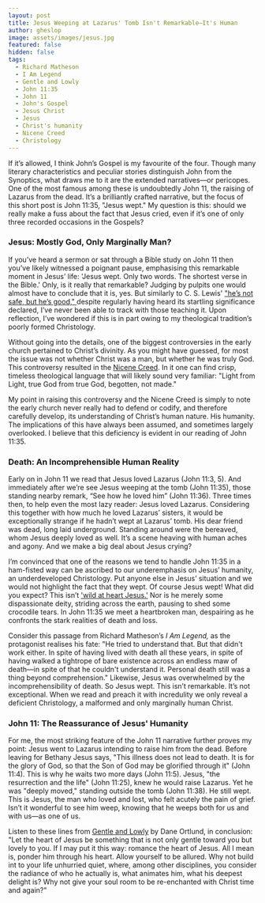 ```yaml
---
layout: post
title: Jesus Weeping at Lazarus' Tomb Isn't Remarkable—It's Human
author: gheslop
image: assets/images/jesus.jpg
featured: false
hidden: false
tags:
  - Richard Matheson
  - I Am Legend
  - Gentle and Lowly
  - John 11:35
  - John 11
  - John's Gospel
  - Jesus Christ
  - Jesus
  - Christ's humanity
  - Nicene Creed
  - Christology
---
```

If it’s allowed, I think John’s Gospel is my favourite of the four. Though many literary characteristics and peculiar stories distinguish John from the Synoptics, what draws me to it are the extended narratives—or pericopes. One of the most famous among these is undoubtedly John 11, the raising of Lazarus from the dead. It’s a brilliantly crafted narrative, but the focus of this short post is John 11:35, "Jesus wept." My question is this: should we really make a fuss about the fact that Jesus cried, even if it’s one of only three recorded occasions in the Gospels?

### Jesus: Mostly God, Only Marginally Man?

If you’ve heard a sermon or sat through a Bible study on John 11 then you’ve likely witnessed a poignant pause, emphasising this remarkable moment in Jesus’ life: 'Jesus wept. Only two words. The shortest verse in the Bible.' Only, is it really that remarkable? Judging by pulpits one would almost have to conclude that it is, yes. But similarly to C. S. Lewis' ["he’s not safe, but he’s good," ](https://rekindle.co.za/content/doodle-hes-not-safe-but-hes-good/  "The Lion, the Witch, and the Wardrobe")despite regularly having heard its startling significance declared, I’ve never been able to track with those teaching it. Upon reflection, I’ve wondered if this is in part owing to my theological tradition’s poorly formed Christology.

Without going into the details, one of the biggest controversies in the early church pertained to Christ’s divinity. As you might have guessed, for most the issue was not whether Christ was a man, but whether he was truly God. This controversy resulted in the [Nicene Creed](https://www.crcna.org/welcome/beliefs/creeds/nicene-creed "The Nicene Creed"). In it one can find crisp, timeless theological language that will likely sound very familiar: "Light from Light, true God from true God, begotten, not made."

My point in raising this controversy and the Nicene Creed is simply to note the early church never really had to defend or codify, and therefore carefully develop, its understanding of Christ’s human nature. His humanity. The implications of this have always been assumed, and sometimes largely overlooked. I believe that this deficiency is evident in our reading of John 11:35.

### Death: An Incomprehensible Human Reality

Early on in John 11 we read that Jesus loved Lazarus (John 11:3, 5). And immediately after we’re see Jesus weeping at the tomb (John 11:35), those standing nearby remark, “See how he loved him” (John 11:36). Three times then, to help even the most lazy reader: Jesus loved Lazarus. Considering this together with how much he loved Lazarus’ sisters, it would be exceptionally strange if he hadn’t wept at Lazarus’ tomb. His dear friend was dead, long laid underground. Standing around were the bereaved, whom Jesus deeply loved as well. It’s a scene heaving with human aches and agony. And we make a big deal about Jesus crying?

I’m convinced that one of the reasons we tend to handle John 11:35 in a ham-fisted way can be ascribed to our underemphasis on Jesus’ humanity, an underdeveloped Christology. Put anyone else in Jesus’ situation and we would not highlight the fact that they wept. Of course Jesus wept! What did you expect? This isn’t ['wild at heart Jesus.'](https://rekindle.co.za/content/2022-06-14-if-jesus-were-wild-at-heart-the-gospels-reimagined "Wild at Heart") Nor is he merely some dispassionate deity, striding across the earth, pausing to shed some crocodile tears. In John 11:35 we meet a heartbroken man, despairing as he confronts the stark realities of death and loss.

Consider this passage from Richard Matheson’s _I Am Legend,_ as the protagonist realises his fate: "He tried to understand that. But that didn't work either. In spite of having lived with death all these years, in spite of having walked a tightrope of bare existence across an endless maw of death—in spite of that he couldn't understand it. Personal death still was a thing beyond comprehension." Likewise, Jesus was overwhelmed by the incomprehensibility of death. So Jesus wept. This isn’t remarkable. It’s not exceptional. When we read and preach it with incredulity we only reveal a deficient Christology, a malformed and only marginally human Christ.

### John 11: The Reassurance of Jesus' Humanity

For me, the most striking feature of the John 11 narrative further proves my point: Jesus went to Lazarus intending to raise him from the dead. Before leaving for Bethany Jesus says, "This illness does not lead to death. It is for the glory of God, so that the Son of God may be glorified through it" (John 11:4). This is why he waits two more days (John 11:5). Jesus, "the resurrection and the life" (John 11:25), knew he would raise Lazarus. Yet he was "deeply moved," standing outside the tomb (John 11:38). He still wept. This is Jesus, the man who loved and lost, who felt acutely the pain of grief. Isn’t it wonderful to see him weep, knowing that he weeps both for us and with us—as one of us.

Listen to these lines from [Gentle and Lowly](https://rekindle.co.za/content/2022-02-24-gentle-and-lowly "What's Wrong with This Book?") by Dane Ortlund, in conclusion: "Let the heart of Jesus be something that is not only gentle toward you but lovely to you. If I may put it this way: romance the heart of Jesus. All I mean is, ponder him through his heart. Allow yourself to be allured. Why not build int to your life unhurried quiet, where, among other disciplines, you consider the radiance of who he actually is, what animates him, what his deepest delight is? Why not give your soul room to be re-enchanted with Christ time and again?"